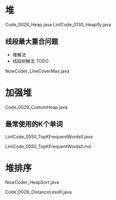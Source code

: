 # 堆

Code_0026_Heap.java 
LintCode_0130_Heapify.java

## 线段最大重合问题

- 堆解法
- 线段树解法 TODO

NowCoder_LineCoverMax.java

# 加强堆

Code_0029_CustomHeap.java

## 最常使用的K个单词

LintCode_0550_TopKFrequentWordsII.java

LintCode_0550_TopKFrequentWordsII.md

# 堆排序

NowCoder_HeapSort.java

Code_0028_DistanceLessK.java
